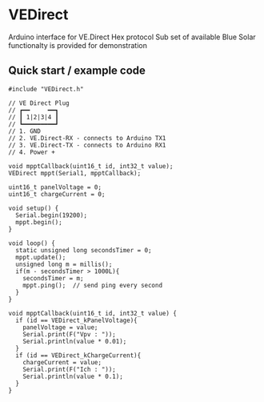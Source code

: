 # VEDirect
Arduino interface for VE.Direct Hex protocol
Sub set of available Blue Solar functionalty is provided for demonstration

## Quick start / example code

```
#include "VEDirect.h"

// VE Direct Plug
// ┏━━     ━━┓
// ┃ 1|2|3|4 ┃
// ┗━━━━━━━━━┛
// 1. GND
// 2. VE.Direct-RX - connects to Arduino TX1
// 3. VE.Direct-TX - connects to Arduino RX1
// 4. Power +

void mpptCallback(uint16_t id, int32_t value);
VEDirect mppt(Serial1, mpptCallback);

uint16_t panelVoltage = 0;
uint16_t chargeCurrent = 0;

void setup() {
  Serial.begin(19200);
  mppt.begin();
}

void loop() {
  static unsigned long secondsTimer = 0;
  mppt.update();
  unsigned long m = millis();
  if(m - secondsTimer > 1000L){
    secondsTimer = m;
    mppt.ping();  // send ping every second
  }
}

void mpptCallback(uint16_t id, int32_t value) {
  if (id == VEDirect_kPanelVoltage){
    panelVoltage = value;
    Serial.print(F("Vpv : "));
    Serial.println(value * 0.01);
  }
  if (id == VEDirect_kChargeCurrent){
    chargeCurrent = value;
    Serial.print(F("Ich : "));
    Serial.println(value * 0.1);
  }
}
```
